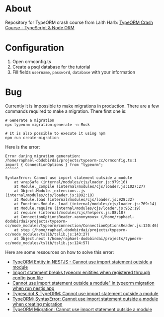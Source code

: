 # About

Repository for TypeORM crash course from Laith Harb: [TypeORM Crash Course - TypeScript & Node ORM](https://www.youtube.com/watch?v=JaTbzPcyiOE&t=4095s)

# Configuration

1. Open ormconfig.ts
2. Create a psql database for the tutorial
3. Fill fields `username`, `password`, `database` with your information

# Bug

Currently it is impossible to make migrations in production. There are a few commands required to make a migration. There first one is:

```
# Generate a migration
npx typeorm migration:generate -n Mock

# It is also possible to execute it using npm
npm run create-migration
```

Here is the error:

```
Error during migration generation:
/home/raphael-dodobirdai/projects/typeorm-cc/ormconfig.ts:1
import { ConnectionOptions } from "typeorm";
^^^^^^

SyntaxError: Cannot use import statement outside a module
    at wrapSafe (internal/modules/cjs/loader.js:979:16)
    at Module._compile (internal/modules/cjs/loader.js:1027:27)
    at Object.Module._extensions..js (internal/modules/cjs/loader.js:1092:10)
    at Module.load (internal/modules/cjs/loader.js:928:32)
    at Function.Module._load (internal/modules/cjs/loader.js:769:14)
    at Module.require (internal/modules/cjs/loader.js:952:19)
    at require (internal/modules/cjs/helpers.js:88:18)
    at ConnectionOptionsReader.<anonymous> (/home/raphael-dodobirdai/projects/typeorm-cc/node_modules/typeorm/connection/ConnectionOptionsReader.js:120:46)
    at step (/home/raphael-dodobirdai/projects/typeorm-cc/node_modules/tslib/tslib.js:143:27)
    at Object.next (/home/raphael-dodobirdai/projects/typeorm-cc/node_modules/tslib/tslib.js:124:57)
```

Here are some ressources on how to solve this error:

- [TypeORM Entity in NESTJS - Cannot use import statement outside a module](https://stackoverflow.com/questions/59435293/typeorm-entity-in-nestjs-cannot-use-import-statement-outside-a-module)
- [Import statement breaks typeorm enitities when registered through config.json file](https://stackoverflow.com/questions/58529950/import-statement-breaks-typeorm-enitities-when-registered-through-config-json-fi)
- [Cannot use import statement outside a module" in typeorm migration when run nestjs app](https://stackoverflow.com/questions/61259812/cannot-use-import-statement-outside-a-module-in-typeorm-migration-when-run-nes)
- [Typescript & TypeORM: Cannot use import statement outside a module](https://stackoverflow.com/questions/67546054/typescript-typeorm-cannot-use-import-statement-outside-a-module)
- [TypeORM: SyntaxError: Cannot use import statement outside a module when creating migration](https://stackoverflow.com/questions/63050474/typeorm-syntaxerror-cannot-use-import-statement-outside-a-module-when-creating)
- [TypeORM Migration: Cannot use import statement outside a module](https://stackoverflow.com/questions/70256825/typeorm-migration-cannot-use-import-statement-outside-a-module)
